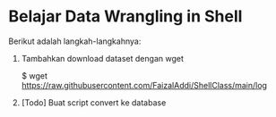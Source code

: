 # Belajar Data Wrangling in Shell

Berikut adalah langkah-langkahnya:

1. Tambahkan download dataset dengan wget

    $ wget https://raw.githubusercontent.com/FaizalAddi/ShellClass/main/log

2. [Todo] Buat script convert ke database
